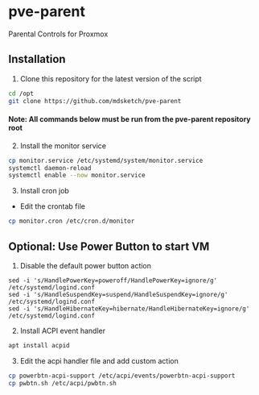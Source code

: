 # pve-parent
Parental Controls for Proxmox


## Installation
1. Clone this repository for the latest version of the script

```bash
cd /opt
git clone https://github.com/mdsketch/pve-parent
```

#### Note: All commands below must be run from the pve-parent repository root

2. Install the monitor service

```bash
cp monitor.service /etc/systemd/system/monitor.service
systemctl daemon-reload
systemctl enable --now monitor.service
```

3. Install cron job

- Edit the crontab file

```bash
cp monitor.cron /etc/cron.d/monitor
```


## Optional: Use Power Button to start VM
1. Disable the default power button action

```
sed -i 's/HandlePowerKey=poweroff/HandlePowerKey=ignore/g' /etc/systemd/logind.conf
sed -i 's/HandleSuspendKey=suspend/HandleSuspendKey=ignore/g' /etc/systemd/logind.conf
sed -i 's/HandleHibernateKey=hibernate/HandleHibernateKey=ignore/g' /etc/systemd/logind.conf
```

2. Install ACPI event handler

```bash
apt install acpid
```

3. Edit the acpi handler file and add custom action

```bash
cp powerbtn-acpi-support /etc/acpi/events/powerbtn-acpi-support
cp pwbtn.sh /etc/acpi/pwbtn.sh
```
 